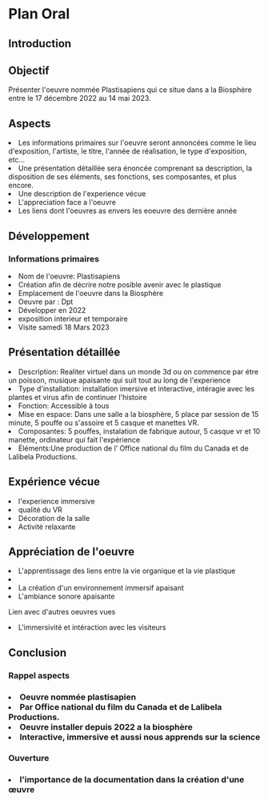 
<h1>Plan Oral</h1>
<h2>Introduction</h2>

<h2>Objectif</h2>

Présenter l'oeuvre nommée Plastisapiens qui ce situe dans a la Biosphère entre le 17 décembre 2022 au 14 mai 2023.

<h2>Aspects</h2>

<li>Les informations primaires sur l'oeuvre seront annoncées comme le lieu d'exposition, l'artiste, le titre, l'année de réalisation, le type d'exposition, etc...</li>

 <li>Une présentation détaillée sera énoncée comprenant sa description, la disposition de ses éléments, ses fonctions, ses composantes, et plus encore.</li>
 
 <li>Une description de l'experience vécue</li>
 
 <li>L'appreciation face a l'oeuvre</li>
 
<li>Les liens dont l'oeuvres as envers les eoeuvre des dernière année</li>

<h2>Développement</h2>

<h3>Informations primaires</h3>

<li> Nom de l'oeuvre: Plastisapiens </li>
<li> Création afin de décrire notre posible avenir avec le plastique </li>
<li> Emplacement de l'oeuvre dans la Biosphère </li>
<li> Oeuvre par :  Dpt </li>
<li> Développer en 2022 </li>
<li> exposition interieur et temporaire </li>
<li> Visite samedi 18 Mars 2023 </li>

<h2>Présentation détaillée</h2>
 <li>Description: Realiter virtuel dans un monde 3d ou on commence par étre un poisson, musique apaisante qui suit tout au long de l'experience  </li>
 <li>Type d'installation: installation imersive et interactive, intéragie avec les plantes et virus afin de continuer l'histoire</li>
 <li>Fonction: Accessible à tous </li>
 <li>Mise en espace: Dans une salle a la biosphère, 5 place par session de 15 minute, 5 pouffe ou s'assoire et 5 casque et manettes VR.</li>
 <li>Composantes: 5 pouffes, instalation de fabrique autour, 5 casque vr et 10 manette, ordinateur qui fait l'expérience</li>
 <li>Éléments:Une production de l’ Office national du film du Canada et de Lalibela Productions. </li>


<h2>Expérience vécue</h2>

<li> l'experience immersive </li>
<li> qualité du VR </li>
<li> Décoration de la salle </li>
<li> Activité relaxante </li>


<h2>Appréciation de l'oeuvre</h2>
<li>L'apprentissage des liens entre la vie organique et la vie plastique</li>
<li><li>La création d'un environnement immersif apaisant </li>
<li>L'ambiance sonore apaisante</li>

Lien avec d'autres oeuvres vues
<li>L'immersivité et intéraction avec les visiteurs</li>


<h2>Conclusion</h2>
<h3>Rappel aspects<h3>
<li>Oeuvre nommée plastisapien</li>
<li> Par Office national du film du Canada et de Lalibela Productions. </li>
<li> Oeuvre installer depuis 2022 a la biosphère </li>
<li> Interactive, immersive et aussi nous apprends sur la science </li>
 
 <h3>Ouverture<h3>
  <li>l'importance de la documentation dans la création d'une œuvre </li>

